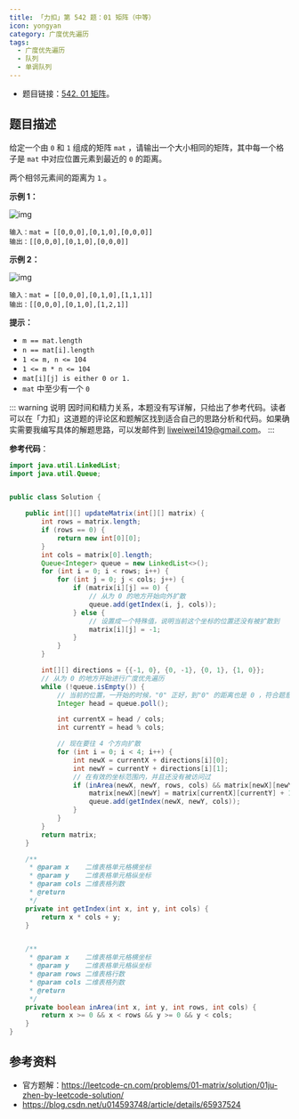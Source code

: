 ```yaml
---
title: 「力扣」第 542 题：01 矩阵（中等）
icon: yongyan
category: 广度优先遍历
tags:
  - 广度优先遍历
  - 队列
  - 单调队列
---
```


- 题目链接：[542. 01 矩阵](https://leetcode-cn.com/problems/01-matrix/)。

## 题目描述

给定一个由 `0` 和 `1` 组成的矩阵 `mat` ，请输出一个大小相同的矩阵，其中每一个格子是 `mat` 中对应位置元素到最近的 `0` 的距离。

两个相邻元素间的距离为 `1` 。

**示例 1：**

![img](https://tva1.sinaimg.cn/large/e6c9d24egy1h2tpceli45j2071071747.jpg)

```
输入：mat = [[0,0,0],[0,1,0],[0,0,0]]
输出：[[0,0,0],[0,1,0],[0,0,0]]
```

**示例 2：**

![img](https://tva1.sinaimg.cn/large/e6c9d24egy1h2tpcfxqyuj2071071q2u.jpg)

```
输入：mat = [[0,0,0],[0,1,0],[1,1,1]]
输出：[[0,0,0],[0,1,0],[1,2,1]]
```

**提示：**

- `m == mat.length`
- `n == mat[i].length`
- `1 <= m, n <= 104`
- `1 <= m * n <= 104`
- `mat[i][j] is either 0 or 1.`
- `mat` 中至少有一个 `0 `

::: warning 说明
因时间和精力关系，本题没有写详解，只给出了参考代码。读者可以在「力扣」这道题的评论区和题解区找到适合自己的思路分析和代码。如果确实需要我编写具体的解题思路，可以发邮件到 liweiwei1419@gmail.com。
:::

**参考代码**：

```java
import java.util.LinkedList;
import java.util.Queue;


public class Solution {

    public int[][] updateMatrix(int[][] matrix) {
        int rows = matrix.length;
        if (rows == 0) {
            return new int[0][0];
        }
        int cols = matrix[0].length;
        Queue<Integer> queue = new LinkedList<>();
        for (int i = 0; i < rows; i++) {
            for (int j = 0; j < cols; j++) {
                if (matrix[i][j] == 0) {
                    // 从为 0 的地方开始向外扩散
                    queue.add(getIndex(i, j, cols));
                } else {
                    // 设置成一个特殊值，说明当前这个坐标的位置还没有被扩散到
                    matrix[i][j] = -1;
                }
            }
        }

        int[][] directions = {{-1, 0}, {0, -1}, {0, 1}, {1, 0}};
        // 从为 0 的地方开始进行广度优先遍历
        while (!queue.isEmpty()) {
            // 当前的位置，一开始的时候，"0" 正好，到"0" 的距离也是 0 ，符合题意
            Integer head = queue.poll();

            int currentX = head / cols;
            int currentY = head % cols;

            // 现在要往 4 个方向扩散
            for (int i = 0; i < 4; i++) {
                int newX = currentX + directions[i][0];
                int newY = currentY + directions[i][1];
                // 在有效的坐标范围内，并且还没有被访问过
                if (inArea(newX, newY, rows, cols) && matrix[newX][newY] == -1) {
                    matrix[newX][newY] = matrix[currentX][currentY] + 1;
                    queue.add(getIndex(newX, newY, cols));
                }
            }
        }
        return matrix;
    }

    /**
     * @param x    二维表格单元格横坐标
     * @param y    二维表格单元格纵坐标
     * @param cols 二维表格列数
     * @return
     */
    private int getIndex(int x, int y, int cols) {
        return x * cols + y;
    }


    /**
     * @param x    二维表格单元格横坐标
     * @param y    二维表格单元格纵坐标
     * @param rows 二维表格行数
     * @param cols 二维表格列数
     * @return
     */
    private boolean inArea(int x, int y, int rows, int cols) {
        return x >= 0 && x < rows && y >= 0 && y < cols;
    }
}
```

## 参考资料

- 官方题解：https://leetcode-cn.com/problems/01-matrix/solution/01ju-zhen-by-leetcode-solution/
- https://blog.csdn.net/u014593748/article/details/65937524
